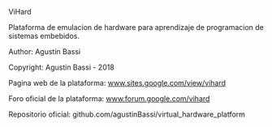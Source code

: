 ViHard

Plataforma de emulacion de hardware para aprendizaje de programacion de sistemas embebidos.

Author: Agustin Bassi

Copyright: Agustin Bassi - 2018

Pagina web de la plataforma: www.sites.google.com/view/vihard

Foro oficial de la plataforma: www.forum.google.com/vihard

Repositorio oficial: github.com/agustinBassi/virtual_hardware_platform